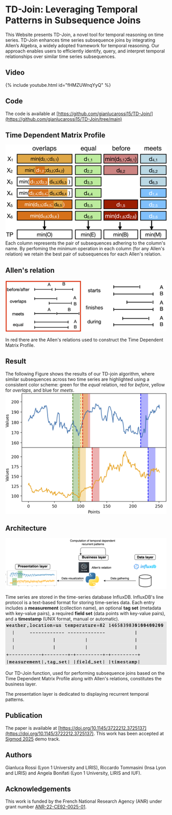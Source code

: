 # TD-Join: Leveraging Temporal Patterns in Subsequence Joins
This Website presents TD-Join, a novel tool for temporal reasoning on time series. TD-Join enhances time series subsequence joins by integrating Allen’s Algebra, a widely adopted framework for temporal reasoning. Our approach enables users to efficiently identify, query, and interpret temporal relationships over similar time series subsequences.

## Video
{% include youtube.html id="fHMZUWnqYyQ" %}

[//]: # ([![IMAGE ALT TEXT HERE]&#40;https://img.youtube.com/vi/fHMZUWnqYyQ/0.jpg&#41;]&#40;https://www.youtube.com/watch?v=fHMZUWnqYyQ&#41;)
## Code
The code is available at [https://github.com/gianlucarossi15/TD-Join/](https://github.com/gianlucarossi15/TD-Join/tree/main)
## Time Dependent Matrix Profile
![Time Dependent Matrix Profile](/images/allen-profile-solo-new-colors.png)
Each column represents the pair of subsequences adhering to the column's name. By perfoming the minimum operation in each column (for any Allen's relation) we retain the best pair of subsequences for each Allen's relation.

## Allen's relation
![Allen's relations](/images/allens.png)

In red there are the Allen's relations used to construct the Time Dependent Matrix Profile.
## Result
The following Figure shows the results of our TD-join algorithm, where similar subsequences across two time series are highlighted using a consistent color scheme: green for the *equal* relation, red for *before*, yellow for *overlaps*, and blue for *meets*.
![Result](/images/subjoin.png)
## Architecture
![architecture](/images/systemArchitecture.png)

Time series are stored in the time-series database InfluxDB. InfluxDB's line protocol is a text-based format for storing time-series data. Each entry includes a **measurement** (collection name), an optional **tag set** (metadata with key-value pairs), a required **field set** (data points with key-value pairs), and a **timestamp** (UNIX format, manual or automatic).
![Influx Line Protocol](/images/influxProtocol.png)


Our TD-Join function, used for performing subsequence joins based on the Time Dependent Matrix Profile along with Allen's relations, constitutes the business layer. 

The presentation layer is dedicated to displaying recurrent temporal patterns.
## Publication
The paper is available at [https://doi.org/10.1145/3722212.3725137](https://doi.org/10.1145/3722212.3725137).
This work has been accepted at [Sigmod 2025](https://2025.sigmod.org/index.shtml) demo track.

## Authors
Gianluca Rossi (Lyon 1 University and LIRIS), Riccardo Tommasini (Insa Lyon and LIRIS) and Angela Bonifati (Lyon 1 University, LIRIS and IUF).

## Acknowledgements
This  work is funded by the French National Research Agency (ANR) under grant number [ANR-22-CE92-0025-01](https://anr.fr/Projet-ANR-22-CE92-0025).